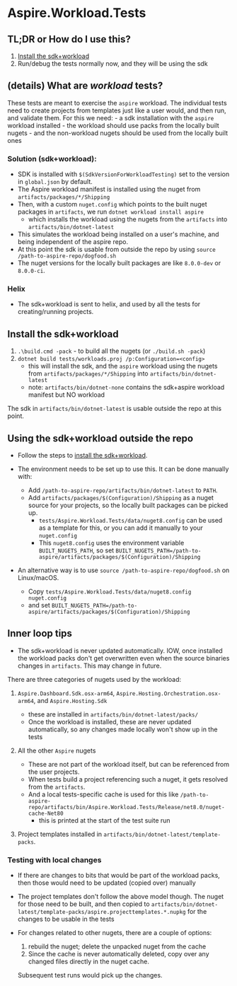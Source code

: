 # Aspire.Workload.Tests

## TL;DR or How do I use this?

1. [Install the sdk+workload](#install-the-sdkworkload)
2. Run/debug the tests normally now, and they will be using the sdk

## (details) What are *workload* tests?

These tests are meant to exercise the `aspire` workload. The individual tests need to create projects from templates just like a user would, and then run, and validate them. For this we need:
    - a sdk installation with the `aspire` workload installed
    - the workload should use packs from the locally built nugets
    - and the non-workload nugets should be used from the locally built ones

### Solution (sdk+workload):

- SDK is installed with `$(SdkVersionForWorkloadTesting)` set to the version in `global.json` by default.
- The Aspire workload manifest is installed using the nuget from `artifacts/packages/*/Shipping`
- Then, with a custom `nuget.config` which points to the built nuget packages in `artifacts`, we run `dotnet workload install aspire`
    - which installs the workload using the nugets from the `artifacts` into `artifacts/bin/dotnet-latest`
- This simulates the workload being installed on a user's machine, and being independent of the aspire repo.
- At this point the sdk is usable from outside the repo by using `source /path-to-aspire-repo/dogfood.sh`
- The nuget versions for the locally built packages are like `8.0.0-dev` or `8.0.0-ci`.

### Helix

- The sdk+workload is sent to helix, and used by all the tests for creating/running projects.

## Install the sdk+workload

1. `.\build.cmd -pack` - to build all the nugets (or `./build.sh -pack`)
2. `dotnet build tests/workloads.proj /p:Configuration=<config>`
    - this will install the sdk, and the `aspire` workload using the nugets from `artifacts/packages/*/Shipping` into `artifacts/bin/dotnet-latest`
    - note: `artifacts/bin/dotnet-none` contains the sdk+aspire workload manifest but NO workload

The sdk in `artifacts/bin/dotnet-latest` is usable outside the repo at this point.

## Using the sdk+workload outside the repo

- Follow the steps to [install the sdk+workload](#install-the-sdkworkload).

- The environment needs to be set up to use this. It can be done manually with:
    - Add `/path-to-aspire-repo/artifacts/bin/dotnet-latest` to `PATH`.
    - Add `artifacts/packages/$(Configuration)/Shipping` as a nuget source for your projects, so the locally built packages can be picked up.
        - `tests/Aspire.Workload.Tests/data/nuget8.config` can be used as a template for this, or you can add it manually to your `nuget.config`
        - This `nuget8.config` uses the environment variable `BUILT_NUGETS_PATH`, so set `BUILT_NUGETS_PATH=/path-to-aspire/artifacts/packages/$(Configuration)/Shipping`

- An alternative way is to use `source /path-to-aspire-repo/dogfood.sh` on Linux/macOS.
    - Copy `tests/Aspire.Workload.Tests/data/nuget8.config nuget.config`
    - and set `BUILT_NUGETS_PATH=/path-to-aspire/artifacts/packages/$(Configuration)/Shipping`

## Inner loop tips

- The sdk+workload is never updated automatically. IOW, once installed the workload packs don't get overwritten even when the source binaries changes in `artifacts`. This may change in future.

There are three categories of nugets used by the workload:

1. `Aspire.Dashboard.Sdk.osx-arm64`, `Aspire.Hosting.Orchestration.osx-arm64`, and `Aspire.Hosting.Sdk`
    - these are installed in `artifacts/bin/dotnet-latest/packs/`
    - Once the workload is installed, these are never updated automatically, so any changes made locally won't show up in the tests

2. All the other `Aspire` nugets
    - These are not part of the workload itself, but can be referenced from the user projects.
    - When tests build a project referencing such a nuget, it gets resolved from the `artifacts`.
    - And a local tests-specific cache is used for this like `/path-to-aspire-repo/artifacts/bin/Aspire.Workload.Tests/Release/net8.0/nuget-cache-Net80`
        - this is printed at the start of the test suite run

3. Project templates installed in `artifacts/bin/dotnet-latest/template-packs`.

### Testing with local changes

- If there are changes to bits that would be part of the workload packs, then those would need to be updated (copied over) manually
- The project templates don't follow the above model though. The nuget for those need to be built, and then copied to `artifacts/bin/dotnet-latest/template-packs/aspire.projecttemplates.*.nupkg` for the changes to be usable in the tests

- For changes related to other nugets, there are a couple of options:
    1. rebuild the nuget; delete the unpacked nuget from the cache
    2. Since the cache is never automatically deleted, copy over any changed files directly in the nuget cache.

    Subsequent test runs would pick up the changes.
